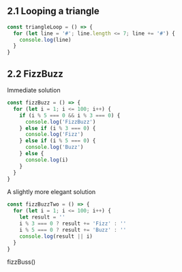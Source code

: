 ## 2.1 Looping a triangle

```javascript
const triangleLoop = () => {
  for (let line = '#'; line.length <= 7; line += '#') {
    console.log(line)
  }
}
```

## 2.2 FizzBuzz
Immediate solution
```javascript
const fizzBuzz = () => {
  for (let i = 1; i <= 100; i++) {
    if (i % 5 === 0 && i % 3 === 0) {
      console.log('FizzBuzz')
    } else if (i % 3 === 0) {
      console.log('Fizz')
    } else if (i % 5 === 0) {
      console.log('Buzz')
    } else {
      console.log(i)
    }
  }
}
```

A slightly more elegant solution
```javascript
const fizzBuzzTwo = () => {
  for (let i = 1; i <= 100; i++) {
    let result = ''
    i % 3 === 0 ? result += 'Fizz' : ''
    i % 5 === 0 ? result += 'Buzz' : ''
    console.log(result || i)
  }
}
```

fizzBuss()
